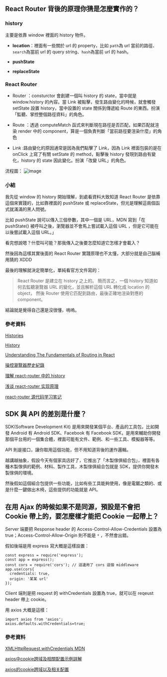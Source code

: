 ## React Router 背後的原理你猜是怎麼實作的？
### history
主要是依靠 window 裡面的 history 物件。

* **location**：裡面有一些關於 url 的 property，比如 ```path```為 url 當前的路徑、```search```為當前 url 的 query string、```hash```為當前 url 的 hash。

* **pushState**

* **replaceState**

### React Router
* Router ：consturctor 會創建一個叫 history 的 state，當中就是 window.history 的內容。當 Link 被點擊，發生路由變化的時候，就會觸發 setState 設置 history，當中設置的 state 關係到傳遞給 Route 的東西。扮演「監聽、掌控整個路徑資料」的角色。

* Route ：透過 computeMatch 函式來判斷現在路徑是否匹配，如果匹配就渲染 render 中的 component，算是一個負責判斷「當前路徑要渲染什麼」的角色

* Link :路由變化的原因通常是因為我們點擊了 Link，因為 Link 裡面包裝的是在 onClick 上寫了有關 setState 的 method，點擊後 history 發現到路由有變化，history 的 state 因此變化。扮演「改變 URL」的角色。


流程圖：
![image](https://zhuzhengyuan.xyz/2019/01/03/understanding-react-router/react-router-road.png)

### 小結
我先從 window 的 history 開始理解，到處看資料大致知道 React Router 是依靠這個來實踐的，比如靠裡面的 pushState 或 replaceState，但光是理解這兩個函式就滿滿的黑人問號。

比如 pushState 說可以傳入三個參數，其中一個是 URL，MDN 寫到「在 pushState() 被呼叫之後，瀏覽器並不會馬上嘗試載入這個 URL ，但是它可能在以後嘗試載入這個 URL。」

看完想說嗯？什麼叫可能？那我傳入之後要怎麼知道它怎樣才會載入？

然後因為這樣其實後面的 React Router 實踐原理也不太懂，大部分就是自己腦補用猜的 XDDD

最後的理解就決定簡單化，單純看官方文件寫的：
>React Router 是建立在 history 之上的。 簡而言之，一個 history 知道如何去監聽瀏覽器 URL 的變化，並且解析這個 URL 轉化成 location 的 object， 然後 Router 使用它匹配到路由，最後正確地渲染對應的 component。

結論就是覺得自己還是沒很懂，嗚嗚。
### 參考資料
[Histories](https://react-guide.github.io/react-router-cn/docs/guides/basics/Histories.html)

[History](https://developer.mozilla.org/en-US/docs/Web/API/History)

[Understanding The Fundamentals of Routing in React](https://medium.com/the-andela-way/understanding-the-fundamentals-of-routing-in-react-b29f806b157e)

[操控瀏覽器歷史紀錄](https://developer.mozilla.org/zh-TW/docs/Web/API/History_API)

[理解 react-router 中的 history](https://zhuzhengyuan.xyz/2018/07/29/understanding-history-in-react-router/)

[浅谈 react-router 实现原理](https://zhuzhengyuan.xyz/2019/01/03/understanding-react-router/)

[react-router 源代码学习笔记](https://juejin.im/entry/5accc0b4f265da23a1423cba)

## SDK 與 API 的差別是什麼？
SDK(Software Development Kit) 是用來開發某個平台、產品的工具包，比如開發 Android 有 Android SDK、Facebook 有 Facebook SDK，是用來輔助你開發那個平台用的一個集合體，裡面可能有文件、範例、和一些工具、模擬器等等。

API 則是接口，讓你取用這個功能，但不用知道背後的運作邏輯。

越講越抽象，假設今天有個家具店好了，它推出了「木製傢俱組合包」，裡面有各種木製傢俱的範例、材料、製作工具，木製傢俱組合包就是 SDK，提供你開發木製傢俱的環境。

然後假如這個組合包提供一些功能，比如有些工具能夠使用，像是電鋸之類的、或是什麼一鍵做出木椅，這些提供的功能就是 API。

## 在用 Ajax 的時候如果不是同源，預設是不會把 Cookie 帶上的，要怎麼樣才能把 Cookie 一起帶上？

Server 端要把 Response header 的 Access-Control-Allow-Credentials 設置為 true；Access-Control-Allow-Origin 則不能是 ```*```  ，不然會出錯。

假如後端是用 express 寫大概是這樣設置：
```javascript=
const express = require('express');
const app = express();
const cors = require('cors'); // 這邊用了 cors 這個 middleware
app.use(cors{
  credentials: true,
  origin: '某某 url'
});
```

Client 端則是把 request 的 withCredentials 設置為 true，就可以在 reqeust header 帶上 cookie。

用 axios 大概是這樣：
```javascript=
import axios from 'axios';
axios.defaults.withCredentials=true;
```
### 參考資料
[XMLHttpRequest.withCredentials MDN](https://developer.mozilla.org/zh-CN/docs/Web/API/XMLHttpRequest/withCredentials)

[axios中cookie跨域及相關配置示例詳解](https://codertw.com/%E5%89%8D%E7%AB%AF%E9%96%8B%E7%99%BC/226116/)

[axios的cookie跨域以及相关配置](https://segmentfault.com/a/1190000011811117)
